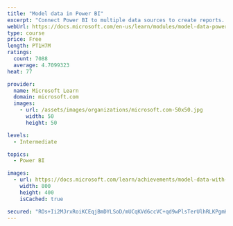 ```yaml
---
title: "Model data in Power BI"
excerpt: "Connect Power BI to multiple data sources to create reports. Define the relationship between your data sources."
webUrl: https://docs.microsoft.com/en-us/learn/modules/model-data-power-bi/
type: course
price: Free
length: PT1H7M
ratings:
  count: 7088
  average: 4.7099323
heat: 77

provider:
  name: Microsoft Learn
  domain: microsoft.com
  images:
    - url: /assets/images/organizations/microsoft.com-50x50.jpg
      width: 50
      height: 50

levels:
  - Intermediate

topics:
  - Power BI

images:
  - url: https://docs.microsoft.com/learn/achievements/model-data-with-power-bi-desktop-social.png
    width: 800
    height: 400
    isCached: true

secured: "ROs+Ii2MJrxRoiKCEqjBmDYLSoD/mUCqKVd6ccVC+qd9wPlsTerUlhRLKPgmHLirtuAsK1xm63znEYDG2oqN0wHxbirVJdhOtrzXdXg0DFz8q2ELP7Gssd9k3V4Q9lNsc5U5LGTC4SzZTPUQbnaBBQjUPROOMutJtzmwBVW640Md4STp/lqawdMh2sn3EwACnKZT4x9hq5rjuZgwNjwI9Ij0se4yl1eu58XIr8AbU3F9U9OYfWkwb/5JE04Py3rWO0WqXcKx2bPX31CeEToi6Dj/4ybtisCsNFcWoQJ4yorwq0RlHctaTl3m0nvVLk9xNghvPvuNEjBkrO96zlu65rs71H3D2Nj27pLMpEvdWMHVYNGWWuBVLFQG6j+NvHEl1D7X/IWp5AGlHEZRKIVkrUFyAYPJ/XtMW65dXUFmdu0=;VuhcQMjvJfVykM0XB7ii0A=="
---
```


